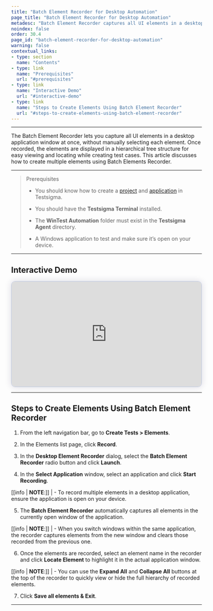 ```yaml
---
title: "Batch Element Recorder for Desktop Automation"
page_title: "Batch Element Recorder for Desktop Automation"
metadesc: "Batch Element Recorder captures all UI elements in a desktop app window at once and displays them in a tree structure. This article explains how to use it."
noindex: false
order: 30.4
page_id: "batch-element-recorder-for-desktop-automation"
warning: false
contextual_links:
- type: section
  name: "Contents"
- type: link
  name: "Prerequisites"
  url: "#prerequisites"
- type: link
  name: "Interactive Demo"
  url: "#interactive-demo"
- type: link
  name: "Steps to Create Elements Using Batch Element Recorder"
  url: "#steps-to-create-elements-using-batch-element-recorder"
---
```


---

The Batch Element Recorder lets you capture all UI elements in a desktop application window at once, without manually selecting each element. Once recorded, the elements are displayed in a hierarchical tree structure for easy viewing and locating while creating test cases. This article discusses how to create multiple elements using Batch Elements Recorder. 

---

> <p id="prerequisites">Prerequisites</p>
> 
>  - You should know how to create a [project](https://testsigma.com/docs/projects/overview/) and [application](https://testsigma.com/docs/projects/applications/) in Testsigma.
> 
> - You should have the **Testsigma Terminal** installed.
> 
> - The **WinTest Automation** folder must exist in the **Testsigma Agent** directory. 
> 
> - A Windows application to test and make sure it’s open on your device. 

---

## **Interactive Demo**

<div>
  <script async src="https://js.storylane.io/js/v2/storylane.js"></script>
  <div class="sl-embed" style="position:relative;padding-bottom:calc(50.57% + 25px);width:100%;height:0;transform:scale(1)">
    <iframe loading="lazy" class="sl-demo" src="https://app.storylane.io/demo/do1gq6a2hpnl?embed=inline" name="sl-embed" allow="fullscreen" allowfullscreen style="position:absolute;top:0;left:0;width:100%!important;height:100%!important;border:1px solid rgba(63,95,172,0.35);box-shadow: 0px 0px 18px rgba(26, 19, 72, 0.15);border-radius:10px;box-sizing:border-box;"></iframe>
  </div>
</div>

---

## **Steps to Create Elements Using Batch Element Recorder**

1. From the left navigation bar, go to **Create Tests > Elements**.

2. In the Elements list page, click **Record**. 

3. In the **Desktop Element Recorder** dialog, select the **Batch Element Recorder** radio button and click **Launch**.

4. In the **Select Application** window, select an application and click **Start Recording**. 

[[info | **NOTE**:]]
| - To record multiple elements in a desktop application, ensure the application is open on your device.

5. The **Batch Element Recorder** automatically captures all elements in the currently open window of the application. 

[[info | **NOTE**:]]
| - When you switch windows within the same application, the recorder captures elements from the new window and clears those recorded from the previous one.

6. Once the elements are recorded, select an element name in the recorder and click **Locate Element** to highlight it in the actual application window.

[[info | **NOTE**:]]
| - You can use the **Expand All** and **Collapse All** buttons at the top of the recorder to quickly view or hide the full hierarchy of recorded elements. 

7. Click **Save all elements & Exit**. 

---





